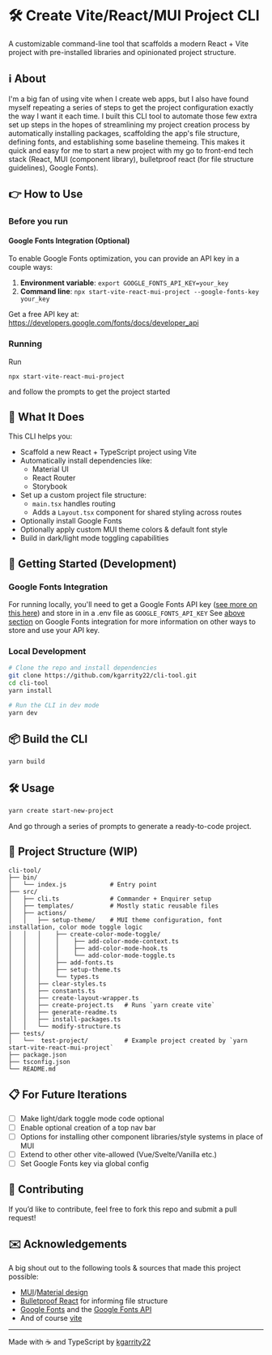 # 🛠️ Create Vite/React/MUI Project CLI

A customizable command-line tool that scaffolds a modern React + Vite project with pre-installed libraries and opinionated project structure.

## ℹ️ About
I'm a big fan of using vite when I create web apps, but I also have found myself repeating a series of steps to get the project configuration exactly the way I want it each time. I built this CLI tool to automate those few extra set up steps in the hopes of streamlining my project creation process by automatically installing packages, scaffolding the app's file structure, defining fonts, and establishing some baseline themeing. This makes it quick and easy for me to start a new project with my go to front-end tech stack (React, MUI (component library), bulletproof react (for file structure guidelines), Google Fonts).

## 👉 How to Use

### Before you run
#### Google Fonts Integration (Optional)

To enable Google Fonts optimization, you can provide an API key in a couple ways:

1. **Environment variable**: `export GOOGLE_FONTS_API_KEY=your_key`
2. **Command line**: `npx start-vite-react-mui-project --google-fonts-key your_key`

Get a free API key at: https://developers.google.com/fonts/docs/developer_api

### Running
Run
```
npx start-vite-react-mui-project
```
and follow the prompts to get the project started

## 🚀 What It Does

This CLI helps you:

- Scaffold a new React + TypeScript project using Vite
- Automatically install dependencies like:
  - Material UI
  - React Router
  - Storybook
- Set up a custom project file structure:
  - `main.tsx` handles routing
  - Adds a `Layout.tsx` component for shared styling across routes
- Optionally install Google Fonts 
- Optionally apply custom MUI theme colors & default font style
- Build in dark/light mode toggling capabilities

## 🧪 Getting Started (Development)

### Google Fonts Integration 
For running locally, you'll need to get a Google Fonts API key ([see more on this here](https://developers.google.com/fonts/docs/developer_api)) and store in in a .env file as `GOOGLE_FONTS_API_KEY`
See [above section]() on Google Fonts integration for more information on other ways to store and use your API key.

### Local Development
```bash
# Clone the repo and install dependencies
git clone https://github.com/kgarrity22/cli-tool.git
cd cli-tool
yarn install

# Run the CLI in dev mode
yarn dev
```

## 📦 Build the CLI

```bash
yarn build
```

## 🛠️ Usage

```bash
yarn create start-new-project
```

And go through a series of prompts to generate a ready-to-code project.

## 📁 Project Structure (WIP)

```
cli-tool/
├── bin/
│   └── index.js            # Entry point
├── src/
│   ├── cli.ts              # Commander + Enquirer setup
│   ├── templates/          # Mostly static reusable files
│   ├── actions/
│   │   ├── setup-theme/    # MUI theme configuration, font installation, color mode toggle logic
│   │   │    ├── create-color-mode-toggle/   
│   │   │    │    ├── add-color-mode-context.ts       
│   │   │    │    ├── add-color-mode-hook.ts    
│   │   │    │    └── add-color-mode-toggle.ts   
│   │   │    ├── add-fonts.ts       
│   │   │    ├── setup-theme.ts    
│   │   │    └── types.ts   
│   │   ├── clear-styles.ts
│   │   ├── constants.ts
│   │   ├── create-layout-wrapper.ts
│   │   ├── create-project.ts   # Runs `yarn create vite`
│   │   ├── generate-readme.ts
│   │   ├── install-packages.ts
│   │   └── modify-structure.ts
├── tests/
│   └──  test-project/          # Example project created by `yarn start-vite-react-mui-project`
├── package.json
├── tsconfig.json
└── README.md
```

## 📋 For Future Iterations

- [ ] Make light/dark toggle mode code optional
- [ ] Enable optional creation of a top nav bar
- [ ] Options for installing other component libraries/style systems in place of MUI
- [ ] Extend to other other vite-allowed (Vue/Svelte/Vanilla etc.)
- [ ] Set Google Fonts key via global config

## 🤝 Contributing

If you’d like to contribute, feel free to fork this repo and submit a pull request!


## ✉️ Acknowledgements

A big shout out to the following tools & sources that made this project possible:
- [MUI](https://mui.com/material-ui/)/[Material design](https://m3.material.io/)
- [Bulletproof React](https://github.com/alan2207/bulletproof-react/blob/master/docs/project-structure.md) for informing file structure
- [Google Fonts](https://fonts.google.com/) and the [Google Fonts API](https://developers.google.com/fonts/docs/developer_api)
- And of course [vite](https://vite.dev/)

---

Made with ☕ and TypeScript by [kgarrity22](https://github.com/kgarrity22)
